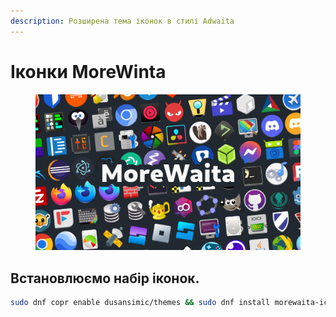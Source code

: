 ```yaml
---
description: Розширена тема іконок в стилі Adwaita
---
```


# Іконки MoreWinta

<figure><img src="../../.gitbook/assets/image (1) (1) (1) (1) (1) (1).png" alt=""><figcaption></figcaption></figure>

## Встановлюємо набір іконок.

```bash
sudo dnf copr enable dusansimic/themes && sudo dnf install morewaita-icon-theme
```
